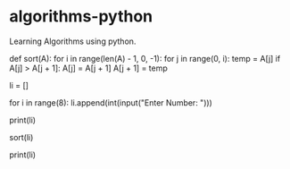 # algorithms-python
Learning Algorithms using python.


def sort(A):
    for i in range(len(A) - 1, 0, -1):
        for j in range(0, i):
            temp = A[j]
            if A[j] > A[j + 1]:
                A[j] = A[j + 1]
                A[j + 1] = temp


li = []

for i in range(8):
    li.append(int(input("Enter Number: ")))

print(li)

sort(li)

print(li)




                
                
    
    
    
